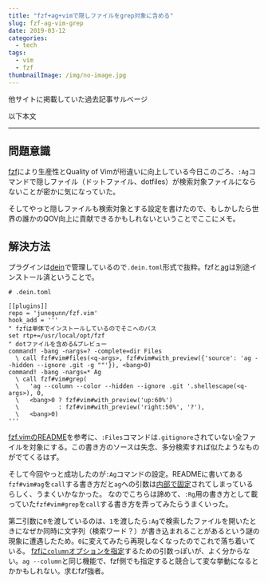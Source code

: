 ```yaml
---
title: "fzf+ag+vimで隠しファイルをgrep対象に含める"
slug: fzf-ag-vim-grep
date: 2019-03-12
categories:
  - tech
tags:
  - vim
  - fzf
thumbnailImage: /img/no-image.jpg
---
```


他サイトに掲載していた過去記事サルベージ
<!--more-->
以下本文

-------

## 問題意識
[fzf](https://github.com/junegunn/fzf)により生産性とQuality of Vimが桁違いに向上している今日このごろ、`:Ag`コマンドで隠しファイル（ドットファイル、dotfiles）が検索対象ファイルにならないことが密かに気になっていた。

そしてやっと隠しファイルも検索対象とする設定を書けたので、もしかしたら世界の誰かのQOV向上に貢献できるかもしれないということでここにメモ。  

## 解決方法
プラグインは[dein](https://github.com/Shougo/dein.vim)で管理しているので`.dein.toml`形式で抜粋。fzfと[ag](https://github.com/ggreer/the_silver_searcher)は別途インストール済ということで。

```vim
# .dein.toml

[[plugins]]
repo = 'junegunn/fzf.vim'
hook_add = '''
" fzfは単体でインストールしているのでそこへのパス
set rtp+=/usr/local/opt/fzf
" dotファイルを含める&プレビュー
command! -bang -nargs=? -complete=dir Files
  \ call fzf#vim#files(<q-args>, fzf#vim#with_preview({'source': 'ag --hidden --ignore .git -g ""'}), <bang>0)
command! -bang -nargs=* Ag
  \ call fzf#vim#grep(
  \   'ag --column --color --hidden --ignore .git '.shellescape(<q-args>), 0,
  \   <bang>0 ? fzf#vim#with_preview('up:60%')
  \           : fzf#vim#with_preview('right:50%', '?'),
  \   <bang>0)
'''
```

[fzf.vimのREADME](https://github.com/junegunn/fzf.vim#advanced-customization)を参考に、`:Files`コマンドは`.gitignore`されていない全ファイルを対象にする。この書き方のソースは失念、多分検索すれば似たようなものがでてくるはず。

そして今回やっと成功したのが`:Ag`コマンドの設定。READMEに書いてある`fzf#vim#ag`を`call`する書き方だと`ag`への引数は[内部で固定](https://github.com/junegunn/fzf.vim/blob/7bf940d261795b5164bc854f37a121fcca927941/autoload/fzf/vim.vim#L691-L696)されてしまっているらしく、うまくいかなかった。
なのでこちらは諦めて、`:Rg`用の書き方として載っていた`fzf#vim#grep`を`call`する書き方を弄ってみたらうまくいった。

第二引数に`0`を渡しているのは、`1`を渡したら`:Ag`で検索したファイルを開いたときになぜか同時に文字列（検索ワード？）が書き込まれることがあるという謎の現象に遭遇したため。`0`に変えてみたら再現しなくなったのでこれで落ち着いている。
[fzfに`column`オプションを指定](https://github.com/junegunn/fzf.vim/blob/7bf940d261795b5164bc854f37a121fcca927941/autoload/fzf/vim.vim#L710-L716)するための引数っぽいが、よく分からない。`ag --column`と同じ機能で、fzf側でも指定すると競合して変な挙動になるとかかもしれない。求むfzf強者。

